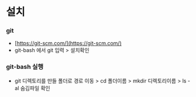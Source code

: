 # 설치

### git

* [https://git-scm.com/](https://git-scm.com/)
* git-bash 에서 git 입력 &gt; 설치확인

### git-bash 실행

* git 디렉토리를 만들 폴더로 경로 이동 &gt; cd 폴더이름 &gt; mkdir 디렉토리이름 &gt; ls -al 숨김파일 확인

